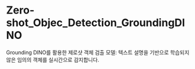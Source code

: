 # Zero-shot_Objec_Detection_GroundingDINO
Grounding DINO를 활용한 제로샷 객체 검출 모델: 텍스트 설명을 기반으로 학습되지 않은 임의의 객체를 실시간으로 감지합니다.
